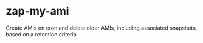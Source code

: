zap-my-ami
==========

Create AMIs on cron and delete older AMIs, including associated snapshots, based on a retention criteria 